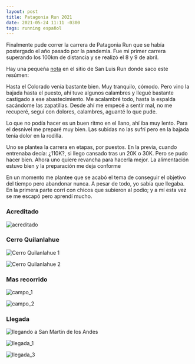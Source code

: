 ```yaml
---
layout: post
title: Patagonia Run 2021
date: 2021-05-24 11:11 -0300
tags: running español
---
```


Finalmente pude correr la carrera de Patagonia Run que se había postergado el año pasado por la pandemia.
Fue mi primer carrera superando los 100km de distancia y se realizó el 8 y 9 de abril.

Hay una pequeña [nota](https://web.archive.org/web/20210524151850/https://www.sanluisrun.com.ar/valientes-que-completaron-los-110k-de-patagonia-run/) en el sitio de San Luis Run donde saco este resúmen:


Hasta el Colorado venía bastante bien. Muy tranquilo, cómodo. Pero vino la bajada hasta el puesto, ahí tuve algunos calambres y llegué bastante castigado a ese abastecimiento. Me acalambré todo, hasta la espalda sacándome las zapatillas. Desde ahí me empecé a sentir mal, no me recuperé, seguí con dolores, calambres, aguanté lo que pude.

Lo que no podía hacer es un buen ritmo en el llano, ahí iba muy lento. Para el desnivel me preparé muy bien. Las subidas no las sufrí pero en la bajada tenía dolor en la rodilla.

Uno se plantea la carrera en etapas, por puestos. En la previa, cuando entrenaba decía: ¿110K?, si llego cansado tras un 20K o 30K. Pero se pudo hacer bien. Ahora uno quiere revancha para hacerla mejor. La alimentación estuvo bien y la preparación me deja conforme

En un momento me plantee que se acabó el tema de conseguir el objetivo del tiempo pero abandonar nunca. A pesar de todo, yo sabía que llegaba. En la primera parte corrí con chicos que subieron al podio; y a mí esta vez se me escapó pero aprendí mucho.

### Acreditado

![acreditado](https://i.ibb.co/T1vQc56/1.png)

### Cerro Quilanlahue

![Cerro Quilanlahue 1](https://i.ibb.co/020Lhjf/10.png)

![Cerro Quilanlahue 2](https://i.ibb.co/G28HCbJ/7.png)


### Mas recorrido

![campo_1](https://i.ibb.co/vVFBQ5C/9.png)

![campo_2](https://i.ibb.co/7C14LHR/6.png)


### Llegada

![llegando a San Martin de los Andes](https://i.ibb.co/gzDfKxC/8.png)

![llegada_1](https://i.ibb.co/K7J2gQP/2.png)

![llegada_3](https://i.ibb.co/FHpLqQF/5.png)
